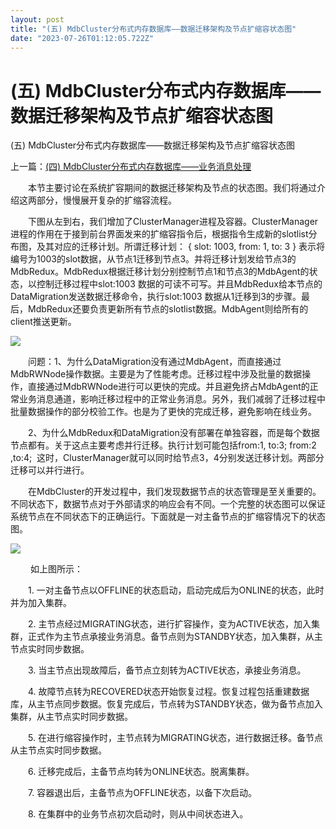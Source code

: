 ```yaml
---
layout: post
title: "(五) MdbCluster分布式内存数据库——数据迁移架构及节点扩缩容状态图"
date: "2023-07-26T01:12:05.722Z"
---
```

(五) MdbCluster分布式内存数据库——数据迁移架构及节点扩缩容状态图
=======================================

(五) MdbCluster分布式内存数据库——数据迁移架构及节点扩缩容状态图

上一篇：[(四) MdbCluster分布式内存数据库——业务消息处理](https://www.cnblogs.com/cdap/p/17571776.html)

　　本节主要讨论在系统扩容期间的数据迁移架构及节点的状态图。我们将通过介绍这两部分，慢慢展开复杂的扩缩容流程。

　　下图从左到右，我们增加了ClusterManager进程及容器。ClusterManager进程的作用在于接到前台界面发来的扩缩容指令后，根据指令生成新的slotlist分布图，及其对应的迁移计划。所谓迁移计划： { slot: 1003, from: 1, to: 3 } 表示将编号为1003的slot数据，从节点1迁移到节点3。并将迁移计划发给节点3的MdbRedux。MdbRedux根据迁移计划分别控制节点1和节点3的MdbAgent的状态，以控制迁移过程中slot:1003 数据的可读不可写。并且MdbRedux给本节点的DataMigration发送数据迁移命令，执行slot:1003 数据从1迁移到3的步骤。最后，MdbRedux还要负责更新所有节点的slotlist数据。MdbAgent则给所有的client推送更新。

![](https://img2023.cnblogs.com/blog/1271768/202307/1271768-20230725150203190-118821659.png)

　　问题：1、为什么DataMigration没有通过MdbAgent，而直接通过MdbRWNode操作数据。主要是为了性能考虑。迁移过程中涉及批量的数据操作，直接通过MdbRWNode进行可以更快的完成。并且避免挤占MdbAgent的正常业务消息通道，影响迁移过程中的正常业务消息。另外，我们减弱了迁移过程中批量数据操作的部分校验工作。也是为了更快的完成迁移，避免影响在线业务。

　　2、为什么MdbRedux和DataMigration没有部署在单独容器，而是每个数据节点都有。关于这点主要考虑并行迁移。执行计划可能包括from:1, to:3; from:2 ,to:4;  这时，ClusterManager就可以同时给节点3，4分别发送迁移计划。两部分迁移可以并行进行。

　　在MdbCluster的开发过程中，我们发现数据节点的状态管理是至关重要的。不同状态下，数据节点对于外部请求的响应会有不同。一个完整的状态图可以保证系统节点在不同状态下的正确运行。下面就是一对主备节点的扩缩容情况下的状态图。

![](https://img2023.cnblogs.com/blog/1271768/202307/1271768-20230725153547538-2129344469.png)

 　　如上图所示：

　　1. 一对主备节点以OFFLINE的状态启动，启动完成后为ONLINE的状态，此时并为加入集群。

　　2. 主节点经过MIGRATING状态，进行扩容操作，变为ACTIVE状态，加入集群，正式作为主节点承接业务消息。备节点则为STANDBY状态，加入集群，从主节点实时同步数据。　　　　　　　　       

　　3. 当主节点出现故障后，备节点立刻转为ACTIVE状态，承接业务消息。

　　4. 故障节点转为RECOVERED状态开始恢复过程。恢复过程包括重建数据库，从主节点同步数据。恢复完成后，节点转为STANDBY状态，做为备节点加入集群，从主节点实时同步数据。

　　5. 在进行缩容操作时，主节点转为MIGRATING状态，进行数据迁移。备节点从主节点实时同步数据。

　　6. 迁移完成后，主备节点均转为ONLINE状态。脱离集群。

　　7. 容器退出后，主备节点为OFFLINE状态，以备下次启动。

　　8. 在集群中的业务节点初次启动时，则从中间状态进入。